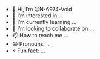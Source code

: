 - 👋 Hi, I’m @N-6974-Void
- 👀 I’m interested in ...
- 🌱 I’m currently learning ...
- 💞️ I’m looking to collaborate on ...
- 📫 How to reach me ...
- 😄 Pronouns: ...
- ⚡ Fun fact: ...

<!---
N-6974-Void/N-6974-Void is a ✨ special ✨ repository because its `README.md` (this file) appears on your GitHub profile.
You can click the Preview link to take a look at your changes.
--->
